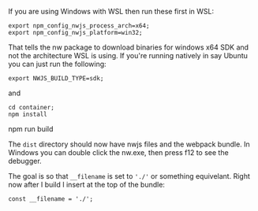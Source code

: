 If you are using Windows with WSL then run these first in WSL:

```
export npm_config_nwjs_process_arch=x64;
export npm_config_nwjs_platform=win32;
```

That tells the nw package to download binaries for windows x64 SDK and not the architecture WSL is using. If you're running natively in say Ubuntu you can just run the following:

```
export NWJS_BUILD_TYPE=sdk;
```
and
```
cd container;
npm install
```

npm run build

The ```dist``` directory should now have nwjs files and the webpack bundle. In Windows you can double click the nw.exe, then press f12 to see the debugger.

The goal is so that ```__filename``` is set to ```'./'``` or something equivelant. Right now after I build I insert at the top of the bundle:

```
const __filename = './';
```